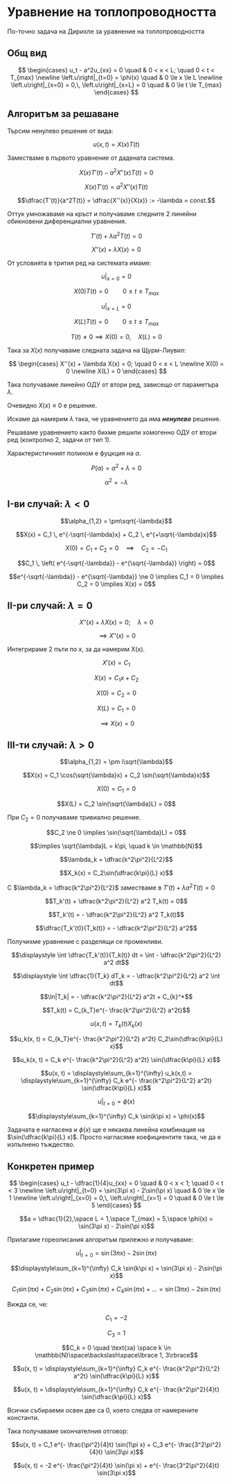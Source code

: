 # Уравнение на топлопроводността

По-точно задача на Дирихле за уравнение на топлопроводността

## Общ вид

$$
\begin{cases}
u_t - a^2u_{xx} = 0 \quad & 0 < x < L; \quad 0 < t < T_{max}
\newline
\left.u\right|_{t=0} = \phi(x) \quad & 0 \le x \le L
\newline
\left.u\right|_{x=0} = 0,\, \left.u\right|_{x=L} = 0 \quad & 0 \le t \le T_{max}
\end{cases}
$$

## Алгоритъм за решаване

Търсим ненулево решение от вида:

$$u(x, t) = X(x)T(t)$$

Заместваме в първото уравнение от дадената система.

$$X(x)T'(t) - a^2 X''(x)T(t) = 0$$

$$X(x)T'(t) = a^2 X''(x)T(t)$$

$$\dfrac{T'(t)}{a^2T(t)} = \dfrac{X''(x)}{X(x)} := -\lambda = const.$$

Оттук умножаваме на кръст и получаваме следните 2 линейни обикновени диференциални уравнения.

$$T'(t) + \lambda a^2 T(t) = 0$$

$$X''(x) + \lambda X(x) = 0$$

От условията в трития ред на системата имаме:

$$\left.u\right|_{x=0} = 0$$

$$X(0)T(t) = 0 \quad\quad 0 \le t \le T_{max}$$

$$\left.u\right|_{x=L} = 0$$

$$X(L)T(t) = 0 \quad\quad 0 \le t \le T_{max}$$

$$T(t) \ne 0 \implies X(0) = 0,\quad X(L) = 0$$

Така за $X(x)$ получаваме следната задача на Щурм-Лиувил:

$$
\begin{cases}
    X''(x) + \lambda X(x) = 0; \quad 0 < x < L
    \newline
    X(0) = 0
    \newline
    X(L) = 0
\end{cases}
$$

Така получаваме линейно ОДУ от втори ред, зависещо от параметъра $\lambda$.

Очевидно $X(x) \equiv 0$ е решение.

Искаме да намерим $\lambda$ така, че уравнението да има _**ненулево**_ решение.

Решаваме уравнението както бихме решили хомогенно ОДУ от втори ред (контролно 2, задачи от тип 1).

Характеристичният полином е фуцкция на $\alpha$.

$$P(\alpha) = \alpha^2 + \lambda  = 0$$

$$\alpha^2 = -\lambda$$

## I-ви случай: $\lambda < 0$

$$\alpha_{1,2} = \pm\sqrt{-\lambda}$$

$$X(x) = C_1 \, e^{-\sqrt{-\lambda}x} + C_2 \, e^{+\sqrt{-\lambda}x}$$

$$X(0) = C_1 + C_2 = 0 \quad \implies \quad C_2 = -C_1$$

$$C_1 \, \left( e^{-\sqrt{-\lambda}} - e^{\sqrt{-\lambda}} \right) = 0$$

$$e^{-\sqrt{-\lambda}} - e^{\sqrt{-\lambda}} \ne 0 \implies C_1 = 0 \implies C_2 = 0 \implies X(x) = 0$$

## II-ри случай: $\lambda = 0$

$$X''(x) + \lambda X(x) = 0; \quad \lambda = 0$$

$$\implies X''(x) = 0$$

Интегрираме 2 пъти по $x$, за да намерим X(x).

$$X'(x) = C_1$$

$$X(x) = C_1 x + C_2$$

$$X(0) = C_2 = 0$$

$$X(L) = C_1 = 0$$

$$\implies X(x) = 0$$

## III-ти случай: $\lambda > 0$

$$\alpha_{1,2} = \pm i\sqrt{\lambda}$$

$$X(x) = C_1 \cos(\sqrt{\lambda}x) + C_2 \sin(\sqrt{\lambda}x)$$

$$X(0) = C_1 = 0$$

$$X(L) = C_2 \sin(\sqrt{\lambda}L) = 0$$

При $C_2 = 0$ получаваме тривиално решение.

$$C_2 \ne 0 \implies \sin(\sqrt{\lambda}L) = 0$$

$$\implies \sqrt{\lambda}L = k\pi, \quad k \in \mathbb{N}$$

$$\lambda_k = \dfrac{k^2\pi^2}{L^2}$$

$$X_k(x) = C_2\sin(\dfrac{k\pi}{L} x)$$

С $\lambda_k = \dfrac{k^2\pi^2}{L^2}$ заместваме в $T'(t) + \lambda a^2 T(t) = 0$

$$T_k'(t) + \dfrac{k^2\pi^2}{L^2} a^2 T_k(t) = 0$$

$$T_k'(t) = - \dfrac{k^2\pi^2}{L^2} a^2 T_k(t)$$

$$\dfrac{T_k'(t)}{T_k(t)} = - \dfrac{k^2\pi^2}{L^2} a^2$$

Получихме уравнение с разделящи се променливи.

$$\displaystyle \int \dfrac{T_k'(t)}{T_k(t)} dt = \int - \dfrac{k^2\pi^2}{L^2} a^2 dt$$

$$\displaystyle \int \dfrac{1}{T_k} dT_k = - \dfrac{k^2\pi^2}{L^2} a^2 \int dt$$

$$\ln|T_k| = - \dfrac{k^2\pi^2}{L^2} a^2t + C_{k}^*$$

$$T_k(t) = C_{k_T}e^{- \frac{k^2\pi^2}{L^2} a^2t}$$

$$u(x, t) = T_k(t)X_k(x)$$

$$u_k(x, t) = C_{k_T}e^{- \frac{k^2\pi^2}{L^2} a^2t} C_2\sin(\dfrac{k\pi}{L} x)$$

$$u_k(x, t) = C_k e^{- \frac{k^2\pi^2}{L^2} a^2t} \sin(\dfrac{k\pi}{L} x)$$

$$u(x, t) = \displaystyle\sum_{k=1}^{\infty} u_k(x,t) = \displaystyle\sum_{k=1}^{\infty} C_k e^{- \frac{k^2\pi^2}{L^2} a^2t} \sin(\dfrac{k\pi}{L} x)$$

$$\displaystyle \left.u\right|_{t=0} = \phi(x)$$

$$\displaystyle\sum_{k=1}^{\infty} C_k \sin(k\pi x) = \phi(x)$$

Задачата е нагласена и $\phi(x)$ ще е някаква линейна комбинация на $\sin(\dfrac{k\pi}{L} x)$. Просто нагласяме коефициентите така, че да е изпълнено тъждество.

## Конкретен пример

$$
\begin{cases}
    u_t - \dfrac{1}{4}u_{xx} = 0 \quad & 0 < x < 1; \quad 0 < t < 3
    \newline
    \left.u\right|_{t=0} = \sin(3\pi x) - 2\sin(\pi x) \quad & 0 \le x \le 1
    \newline
    \left.u\right|_{x=0} = 0,\, \left.u\right|_{x=1} = 0 \quad & 0 \le t \le 5
\end{cases}
$$

$$a = \dfrac{1}{2},\space L = 1,\space T_{max} = 5,\space \phi(x) = \sin(3\pi x) - 2\sin(\pi x)$$

Прилагаме гореописания алгоритъм прилежно и получаваме:

$$\displaystyle \left.u\right|_{t=0} = \sin(3\pi x) - 2\sin(\pi x)$$

$$\displaystyle\sum_{k=1}^{\infty} C_k \sin(k\pi x) = \sin(3\pi x) - 2\sin(\pi x)$$

$$C_1\sin(\pi x) + C_2\sin(\pi x) + C_3\sin(\pi x) + C_4\sin(\pi x) + ... = \sin(3\pi x) - 2\sin(\pi x)$$

Вижда се, че:

$$C_1 = -2$$

$$C_3 = 1$$

$$C_k = 0 \quad \text{за} \space k \in \mathbb{N}\space\backslash\space\lbrace 1, 3\rbrace$$

$$u(x, t) = \displaystyle\sum_{k=1}^{\infty} C_k e^{- \frac{k^2\pi^2}{L^2} a^2t} \sin(\dfrac{k\pi}{L} x)$$

$$u(x, t) = \displaystyle\sum_{k=1}^{\infty} C_k e^{- \frac{k^2\pi^2}{4}t} \sin(\dfrac{k\pi}{L} x)$$

Всички събираеми освен две са 0, което следва от намерените константи.

Така получаваме окончателния отговор:

$$u(x, t) = C_1 e^{- \frac{\pi^2}{4}t} \sin(1\pi x) + C_3 e^{- \frac{3^2\pi^2}{4}t} \sin(3\pi x)$$

$$u(x, t) = -2 e^{- \frac{\pi^2}{4}t} \sin(\pi x) + e^{- \frac{3^2\pi^2}{4}t} \sin(3\pi x)$$